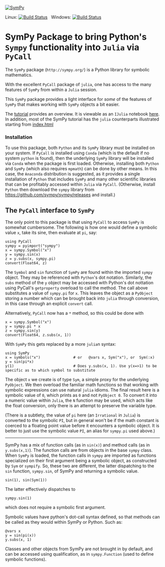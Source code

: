 [![SymPy](http://pkg.julialang.org/badges/SymPy_0.7.svg)](http://pkg.julialang.org/?pkg=SymPy&ver=0.7)

Linux: [![Build Status](https://travis-ci.org/JuliaPy/SymPy.jl.svg?branch=master)](https://travis-ci.org/JuliaPy/SymPy.jl)
&nbsp;
Windows: [![Build Status](https://ci.appveyor.com/api/projects/status/github/JuliaPy/SymPy.jl?branch=master&svg=true)](https://ci.appveyor.com/project/jverzani/sympy-jl)



# SymPy Package to bring Python's `Sympy` functionality into `Julia` via `PyCall`



The `SymPy` package  (`http://sympy.org/`)  is a Python library for symbolic mathematics.

With the excellent `PyCall` package of `julia`, one has access to the
many features of `SymPy` from within a `Julia` session.

This `SymPy` package provides a light interface for _some_ of the
features of `SymPy` that makes working with `SymPy` objects a bit
easier.

The [tutorial](examples/tutorial.md) provides an overview. It is
viewable as an `IJulia` notebook
[here](http://nbviewer.ipython.org/github/jverzani/SymPy.jl/blob/sympylite/examples/tutorial.ipynb). In addition, most of the SymPy tutorial has the `julia` counterparts illustrated starting from [index.html](http://htmlpreview.github.io/?https://github.com/jverzani/SymPy.jl/blob/sympylite/examples/index.html)

### Installation

To use this package, both `Python` and its `SymPy` library must be
installed on your system. If `PyCall` is installed using `Conda`
(which is the default if no system `python` is found), then the
underlying `SymPy` library will be installed via `Conda` when the
package is first loaded. Otherwise, installing both `Python` and
`SymPy` (which also requires `mpmath`) can be done by other means.
In this case, the `Anaconda` distribution is suggested, as it provides a single
installation of `Python` that includes `SymPy` and many other
scientific libraries that can be profitably accessed within `Julia`
via `PyCall`. (Otherwise, install `Python` then download the `sympy`
library from https://github.com/sympy/sympy/releases and install.)

## The `PyCall` interface to `SymPy`

The only point to this package is that using `PyCall` to access
`SymPy` is somewhat cumbersome. The following is how one would define
a symbolic value `x`, take its sine, then evaluate at `pi`, say:

```
using PyCall
sympy = pyimport("sympy")
x = sympy.Symbol("x")
y = sympy.sin(x)
z = y.subs(x, sympy.pi)
convert(Float64, z)
```

The `Symbol` and `sin` function of `SymPy` are found within the
imported `sympy` object. They may be referenced with `Python`'s dot
notation. Similarly, the `subs` method of the `y` object may be
accessed with Python's dot nottation using PyCall's `getproperty`
overload to call the method. The call above substitutes a value of
`sympy.pi` for `x`. This leaves the object as a `PyObject` storing a
number which can be brought back into `julia` through conversion, in
this case through an explicit `convert` call.


Alternatively, `PyCall` now has a `*` method, so this could be done with

```
x = sympy.Symbol("x")
y = sympy.pi * x
z = sympy.sin(y)
convert(Float64, z.subs(x, 1))
```

With `SymPy` this gets replaced by a more `julia`n syntax:

```
using SymPy
x = symbols("x")		       # or   @vars x, Sym("x"), or  Sym(:x)
y = sin(pi*x)
y(1)                           # Does y.subs(x, 1). Use y(x=>1) to be specific as to which symbol to substitute
```

The object `x` we create is of type `Sym`, a simple proxy for the
underlying `PyObject`. We then overload the familiar math functions so
that working with symbolic expressions can use natural `julia`
idioms. The final result  here is a symbolic value of `0`, which
prints as `0` and not `PyObject 0`. To convert it into a numeric value
within `Julia`, the `N` function may be used, which acts like the
float conversion, only there is an attempt to preserve the variable type.

(There is a subtlety, the value of `pi` here (an `Irrational` in
`Julia`) is converted to the symbolic `PI`, but in general won't be if
the math constant is coerced to a floating point value before it
encounters a symbolic object. It is better to just use the symbolic
value `PI`, an alias for `sympy.pi` used above.)


----


SymPy has a mix of function calls (as in `sin(x)`) and method calls (as in `y.subs(x,1)`). The function calls are from objects in the base `sympy` class. When `SymPy` is loaded, the function calls in `sympy` are imported as functions specialized on their first argument being a symbolic object, as constructed by `Sym` or `sympify`. So, these two are different, the latter dispatching to the `sin` function, `sympy.sin`, of SymPy and returning a symbolic value.

```
sin(1), sin(Sym(1))
```

The latter effectively dispatches to

```
sympy.sin(1)
```

which does not require a symbolic first argument.


Symbolic values have python's dot-call syntax defined, so that methods can be called as they would within SymPy or Python. Such as:

```
@vars x
y = sin(pi(x))
y.subs(x, 1)
```

Classes and other objects from SymPy are not brought in by default,
and can be accessed using qualification, as in `sympy.Function` (used
to define symbolic functions).
